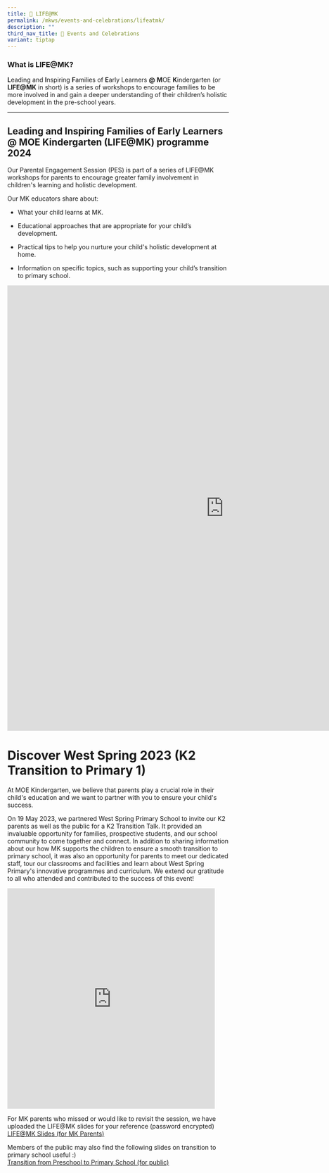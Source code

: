 ```yaml
---
title: 🏫 LIFE@MK
permalink: /mkws/events-and-celebrations/lifeatmk/
description: ""
third_nav_title: 🎉 Events and Celebrations
variant: tiptap
---
```

<h3>What is LIFE@MK?</h3>
<p><strong>L</strong>eading and <strong>I</strong>nspiring <strong>F</strong>amilies
of <strong>E</strong>arly Learners <strong>@</strong>  <strong>M</strong>OE <strong>K</strong>indergarten
(or <strong>LIFE@MK</strong> in short) is a series of workshops to encourage
families to be more involved in and gain a deeper understanding of their
children’s holistic development in the pre-school years.</p>
<hr>
<h2><strong>Leading and Inspiring Families of Early Learners @ MOE Kindergarten (LIFE@MK) programme 2024</strong></h2>
<p>Our Parental Engagement Session (PES) is part of a series of LIFE@MK workshops
for parents to encourage greater family involvement in children's learning
and holistic development.&nbsp;</p>
<p>Our MK educators share about:</p>
<ul>
<li>
<p>What your child learns at MK.</p>
</li>
<li>
<p>Educational approaches that are appropriate for your child’s development.</p>
</li>
<li>
<p>Practical tips to help you nurture your child's holistic development at
home.&nbsp;</p>
</li>
<li>
<p>Information on specific topics, such as supporting your child’s transition
to primary school.</p>
</li>
</ul>
<div class="iframe-wrapper">
<iframe height="1012" width="983" allowfullscreen="true" frameborder="0" src="https://docs.google.com/presentation/d/1ayA60DXAB7_geiIebPxZFAwRftKfdPp4FSygNdkk1Y0/embed?start=false&amp;loop=false&amp;delayms=3000"></iframe>
</div>
<p></p>
<h1>Discover West Spring 2023 (K2 Transition to Primary 1)</h1>
<p>At MOE Kindergarten, we believe that parents play a crucial role in their
child's education and we want to partner with you to ensure your child's
success.</p>
<p>On 19 May 2023, we partnered West Spring Primary School to invite our
K2 parents as well as the public for a K2 Transition Talk. It provided
an invaluable opportunity for families, prospective students, and our school
community to come together and connect. In addition to sharing information
about our how MK supports the children to ensure a smooth transition to
primary school, it was also an opportunity for parents to meet our dedicated
staff, tour our classrooms and facilities and learn about West Spring Primary's
innovative programmes and curriculum.&nbsp;We extend our gratitude to all
who attended and contributed to the success of this event!</p>
<div class="iframe-wrapper">
<iframe height="501" width="472" allowfullscreen="true" frameborder="0" src="https://docs.google.com/presentation/d/e/2PACX-1vRDEHkkyAu_557QkMWtae51qAtZjypxZNQE___UePz-eIYBXa2FA7abKxtxvQKGuIXvPNrxKFo4GEEg/embed?start=true&amp;loop=true&amp;delayms=5000"></iframe>
</div>
<p>For MK parents who missed or would like to revisit the session, we have
uploaded the LIFE@MK slides for your reference (password encrypted) <strong><br></strong>
<a href="/files/MK/life@mk_2023%20(encrypted).pdf" rel="noopener noreferrer nofollow" target="_blank">LIFE@MK Slides (for MK Parents)</a>
</p>
<p>Members of the public may also find the following slides on transition
to primary school useful :) <strong><br></strong><a href="/files/MK/transition%20from%20preschool%20to%20primary%20school.pdf" rel="noopener noreferrer nofollow" target="_blank">Transition from Preschool to Primary School (for public)</a>
</p>